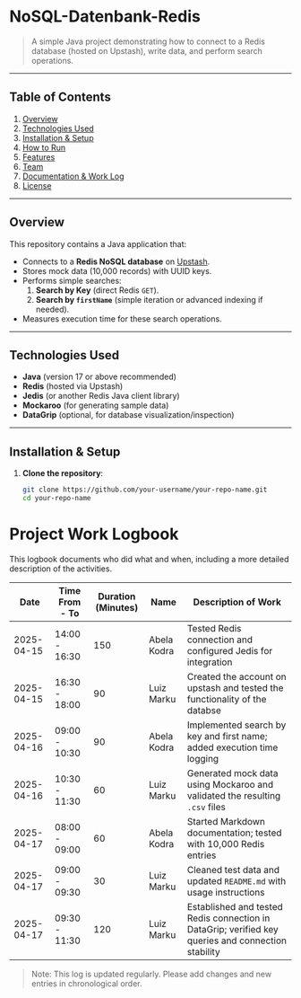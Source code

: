 # NoSQL-Datenbank-Redis

> A simple Java project demonstrating how to connect to a Redis database (hosted on Upstash), write data, and perform search operations.

---

## Table of Contents

1. [Overview](#overview)
2. [Technologies Used](#technologies-used)
3. [Installation & Setup](#installation--setup)
4. [How to Run](#how-to-run)
5. [Features](#features)
6. [Team](#team)
7. [Documentation & Work Log](#documentation--work-log)
8. [License](#license)

---

## Overview

This repository contains a Java application that:
- Connects to a **Redis NoSQL database** on [Upstash](https://upstash.com).
- Stores mock data (10,000 records) with UUID keys.
- Performs simple searches:
  1. **Search by Key** (direct Redis `GET`).
  2. **Search by `firstName`** (simple iteration or advanced indexing if needed).
- Measures execution time for these search operations.

---

## Technologies Used

- **Java** (version 17 or above recommended)
- **Redis** (hosted via Upstash)
- **Jedis** (or another Redis Java client library)
- **Mockaroo** (for generating sample data)
- **DataGrip** (optional, for database visualization/inspection)

---

## Installation & Setup

1. **Clone the repository**:
   ```bash
   git clone https://github.com/your-username/your-repo-name.git
   cd your-repo-name

# Project Work Logbook

This logbook documents who did what and when, including a more detailed description of the activities.

| Date        | Time From - To     | Duration (Minutes) | Name          | Description of Work                                                                                 |
|-------------|--------------------|---------------------|---------------|------------------------------------------------------------------------------------------------------|
| 2025-04-15  | 14:00 - 16:30      | 150                 | Abela Kodra   | Tested Redis connection and configured Jedis for integration                                         |
| 2025-04-15  | 16:30 - 18:00      | 90                  | Luiz Marku    | Created the account on upstash and tested the functionality of the databse                           |
| 2025-04-16  | 09:00 - 10:30      | 90                  | Abela Kodra   | Implemented search by key and first name; added execution time logging                               |
| 2025-04-16  | 10:30 - 11:30      | 60                  | Luiz Marku    | Generated mock data using Mockaroo and validated the resulting `.csv` files                          |
| 2025-04-17  | 08:00 - 09:00      | 60                  | Abela Kodra   | Started Markdown documentation; tested with 10,000 Redis entries                                     |
| 2025-04-17  | 09:00 - 09:30      | 30                  | Luiz Marku    | Cleaned test data and updated `README.md` with usage instructions                                    |
| 2025-04-17  | 09:30 - 11:30      | 120                 | Luiz Marku    | Established and tested Redis connection in DataGrip; verified key queries and connection stability   |


> Note: This log is updated regularly. Please add changes and new entries in chronological order.
